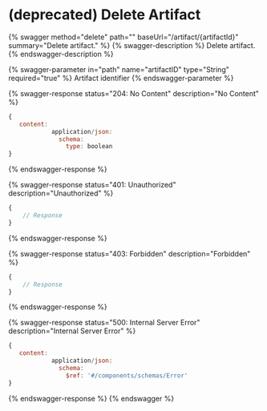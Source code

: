 # (deprecated) Delete Artifact



{% swagger method="delete" path="" baseUrl="/artifact/{artifactId}" summary="Delete artifact." %}
{% swagger-description %}
Delete artifact.
{% endswagger-description %}

{% swagger-parameter in="path" name="artifactID" type="String" required="true" %}
Artifact identifier
{% endswagger-parameter %}

{% swagger-response status="204: No Content" description="No Content" %}
```javascript
{
   content:
            application/json:
              schema:
                type: boolean
}
```
{% endswagger-response %}

{% swagger-response status="401: Unauthorized" description="Unauthorized" %}
```javascript
{
    // Response
}
```
{% endswagger-response %}

{% swagger-response status="403: Forbidden" description="Forbidden" %}
```javascript
{
    // Response
}
```
{% endswagger-response %}

{% swagger-response status="500: Internal Server Error" description="Internal Server Error" %}
```javascript
{
   content:
            application/json:
              schema:
                $ref: '#/components/schemas/Error'
}
```
{% endswagger-response %}
{% endswagger %}
